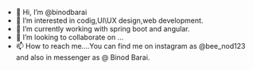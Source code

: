 
- 👋 Hi, I’m @binodbarai
- 👀 I’m interested in codig,UI\UX design,web development.
- 🌱 I’m currently working with spring boot and angular.
- 💞️ I’m looking to collaborate on ...
- 📫 How to reach me....You can find me on instagram as @bee_nod123 and also in messenger as @ Binod Barai.

<!---
binodbarai/binodbarai is a ✨ special ✨ repository because its `README.md` (this file) appears on your GitHub profile.
You can click the Preview link to take a look at your changes.
--->
